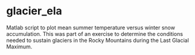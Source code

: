 # glacier_ela

Matlab script to plot mean summer temperature versus winter snow accumulation. This was part of an exercise to determine the conditions needed to sustain glaciers in the Rocky Mountains during the Last Glacial Maximum.

